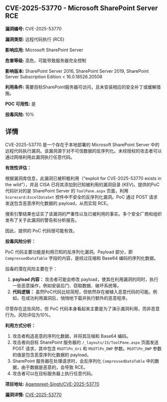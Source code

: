 ## CVE-2025-53770 - Microsoft SharePoint Server RCE

**漏洞编号:** CVE-2025-53770

**漏洞类型:** 远程代码执行 (RCE)

**影响应用:** Microsoft SharePoint Server

**危害等级:** 高危，可能导致服务器完全控制

**影响版本:** SharePoint Server 2016, SharePoint Server 2019, SharePoint Server Subscription Edition < 16.0.18526.20508

**利用条件:** 需要目标SharePoint服务器可访问，且未安装相应的安全补丁或缓解措施。

**POC 可用性:** 是

**投毒风险:** 10%

## 详情

CVE-2025-53770 是一个存在于本地部署的 Microsoft SharePoint Server 中的远程代码执行漏洞。该漏洞源于对不可信数据的反序列化。未经授权的攻击者可以通过网络利用此漏洞执行任意代码。

**有效性评估：**

根据漏洞库信息，此漏洞已被积极利用（“exploit for CVE-2025-53770 exists in the wild”），并且 CISA 已将其添加到已知被利用的漏洞目录 (KEV)。提供的PoC代码针对的是 SharePoint Server 的 `ToolPane.aspx` 页面，利用 `Scorecard:ExcelDataSet` 控件中不安全的反序列化漏洞。PoC 通过 POST 请求发送包含恶意序列化数据的 payload，从而实现 RCE。

搜索引擎结果也证实了该漏洞的严重性以及已被利用的事实。多个安全厂商和组织发布了关于此漏洞的警告和分析报告。

因此，提供的 PoC 代码很可能有效。

**投毒风险分析：**

PoC 代码主要功能是利用已知的反序列化漏洞。Payload 部分，即 `CompressedDataTable` 字段的内容，是经过压缩和 Base64 编码的序列化数据。

投毒的潜在风险主要在于：

1.  **payload 内容：** 攻击者可能会修改 payload，使其在利用漏洞的同时，执行一些恶意操作，例如安装后门、窃取数据、破坏系统等。
2.  **代码逻辑：**  虽然PoC代码比较简短，但依然存在被植入恶意代码的可能。例如，在成功利用漏洞后，悄悄地下载并执行额外的恶意程序。

尽管存在这些风险，但 PoC 代码本身看起来主要是为了演示漏洞利用，而非恶意行为。风险评估为10%。

**利用方式分析：**

1.  攻击者构造恶意的序列化数据，并将其压缩和 Base64 编码。
2.  攻击者向目标 SharePoint 服务器的 `/_layouts/15/ToolPane.aspx` 页面发送 POST 请求，其中包含 `MSOTlPn_Uri` 和 `MSOTlPn_DWP` 参数。`MSOTlPn_DWP` 参数的值是包含恶意序列化数据的 payload。
3.  SharePoint 服务器在处理请求时，会反序列化 `CompressedDataTable` 中的数据，由于数据是恶意的，会导致 RCE。
4.  攻击者可以在目标服务器上执行任意代码。

**项目地址:** [Agampreet-Singh/CVE-2025-53770](https://github.com/Agampreet-Singh/CVE-2025-53770)

**漏洞详情:** [CVE-2025-53770](https://nvd.nist.gov/vuln/detail/CVE-2025-53770)